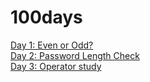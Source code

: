 # 100days

<a href="https://github.com/Subizzle/100days/blob/c2c35dd0e659720ffda48c7e2deec0049ac178e0/is_it_even.py">Day 1: Even or Odd?</a><br>
<a href="https://github.com/Subizzle/100days/blob/ebf5f30b65a9d754bd6aa718c44f5b6313fb95ff/password_length.py">Day 2: Password Length Check</a><br>
<a href="https://github.com/Subizzle/100days/blob/996cd29c471ee885d7efd29d4eb6981a41edc2ac/Operators.py">Day 3: Operator study </a><br>
